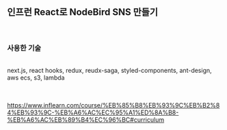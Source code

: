 ## 인프런 React로 NodeBird SNS 만들기
<br/>

### 사용한 기술 
<br/>
next.js, react hooks, redux, reudx-saga, styled-components, ant-design, aws ecs, s3, lambda


<br/><br/>
https://www.inflearn.com/course/%EB%85%B8%EB%93%9C%EB%B2%84%EB%93%9C-%EB%A6%AC%EC%95%A1%ED%8A%B8-%EB%A6%AC%EB%89%B4%EC%96%BC#curriculum